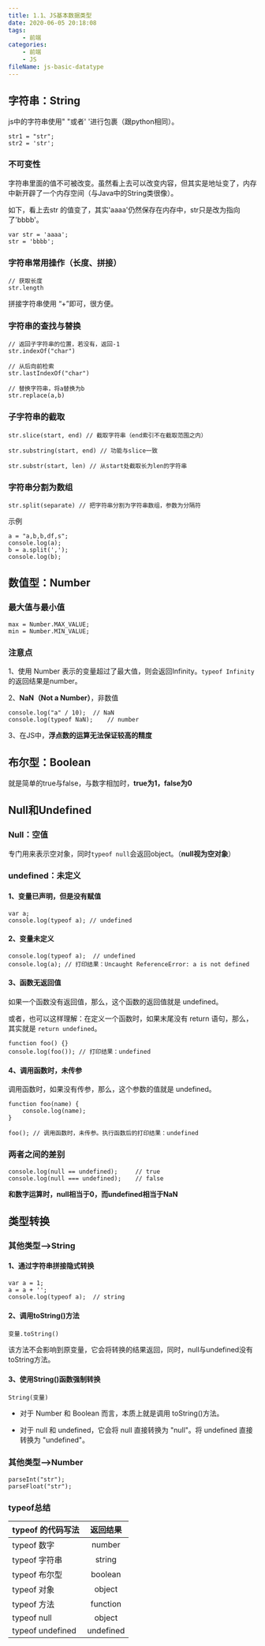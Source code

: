 ```yaml
---
title: 1.1、JS基本数据类型
date: 2020-06-05 20:18:08
tags:
	- 前端
categories:
	- 前端
	- JS
fileName: js-basic-datatype
---
```


## 字符串：String

js中的字符串使用" "或者' '进行包裹（跟python相同）。

```
str1 = "str";
str2 = 'str';
```

### 不可变性

字符串里面的值不可被改变。虽然看上去可以改变内容，但其实是地址变了，内存中新开辟了一个内存空间（与Java中的String类很像）。

如下，看上去str 的值变了，其实'aaaa'仍然保存在内存中，str只是改为指向了'bbbb'。

```
var str = 'aaaa';
str = 'bbbb';
```

### 字符串常用操作（长度、拼接）

```
// 获取长度
str.length
```

拼接字符串使用 “+”即可，很方便。

### 字符串的查找与替换

```
// 返回子字符串的位置，若没有，返回-1
str.indexOf("char")

// 从后向前检索
str.lastIndexOf("char")

// 替换字符串，将a替换为b
str.replace(a,b)
```

### 子字符串的截取

```
str.slice(start, end) // 截取字符串（end索引不在截取范围之内）

str.substring(start, end) // 功能与slice一致

str.substr(start, len) // 从start处截取长为len的字符串
```

### 字符串分割为数组

```
str.split(separate) // 把字符串分割为字符串数组，参数为分隔符
```

示例

```
a = "a,b,b,df,s";
console.log(a);
b = a.split(',');
console.log(b);
```



## 数值型：Number

### 最大值与最小值

```
max = Number.MAX_VALUE;
min = Number.MIN_VALUE;
```

### 注意点

1、使用 Number 表示的变量超过了最大值，则会返回Infinity。`typeof Infinity`的返回结果是number。

2、**NaN（Not a Number）**，非数值

```
console.log("a" / 10);	// NaN
console.log(typeof NaN);	// number
```

3、在JS中，**浮点数的运算无法保证较高的精度**



## 布尔型：Boolean

就是简单的true与false，与数字相加时，**true为1，false为0**



## Null和Undefined

### Null：空值

专门用来表示空对象，同时`typeof null`会返回object。（**null视为空对象**）

### undefined：未定义

#### 1、变量已声明，但是没有赋值

```
var a;
console.log(typeof a); // undefined
```

#### 2、变量未定义

```
console.log(typeof a);	// undefined
console.log(a); // 打印结果：Uncaught ReferenceError: a is not defined
```

#### 3、函数无返回值

如果一个函数没有返回值，那么，这个函数的返回值就是 undefined。

或者，也可以这样理解：在定义一个函数时，如果末尾没有 return 语句，那么，其实就是 `return undefined`。

```
function foo() {}
console.log(foo()); // 打印结果：undefined
```

#### 4、调用函数时，未传参

调用函数时，如果没有传参，那么，这个参数的值就是 undefined。

```
function foo(name) {
    console.log(name);
}

foo(); // 调用函数时，未传参。执行函数后的打印结果：undefined
```

### 两者之间的差别

```
console.log(null == undefined);		// true
console.log(null === undefined);	// false
```

**和数字运算时，null相当于0，而undefined相当于NaN**



## 类型转换

### 其他类型-->String

#### 1、通过字符串拼接隐式转换

```
var a = 1;
a = a + '';
console.log(typeof a);	// string
```

#### 2、调用toString()方法

```
变量.toString()
```

该方法不会影响到原变量，它会将转换的结果返回，同时，null与undefined没有toString方法。

#### 3、使用String()函数强制转换

```
String(变量)
```

- 对于 Number 和 Boolean 而言，本质上就是调用 toString()方法。

- 对于 null 和 undefined，它会将 null 直接转换为 "null"。将 undefined 直接转换为 "undefined"。

### 其他类型-->Number

```
parseInt("str");
parseFloat("str");
```

### typeof总结

| typeof 的代码写法 | 返回结果  |
| :---------------- | :-------: |
| typeof 数字       |  number   |
| typeof 字符串     |  string   |
| typeof 布尔型     |  boolean  |
| typeof 对象       |  object   |
| typeof 方法       | function  |
| typeof null       |  object   |
| typeof undefined  | undefined |
